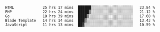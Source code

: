 
<!--START_SECTION:waka-->

```text
HTML             25 hrs 17 mins  ██████░░░░░░░░░░░░░░░░░░░   23.84 %
PHP              22 hrs 24 mins  █████▒░░░░░░░░░░░░░░░░░░░   21.12 %
Go               18 hrs 39 mins  ████▒░░░░░░░░░░░░░░░░░░░░   17.60 %
Blade Template   14 hrs 14 mins  ███▒░░░░░░░░░░░░░░░░░░░░░   13.43 %
JavaScript       11 hrs 13 mins  ██▓░░░░░░░░░░░░░░░░░░░░░░   10.59 %
```

<!--END_SECTION:waka-->
